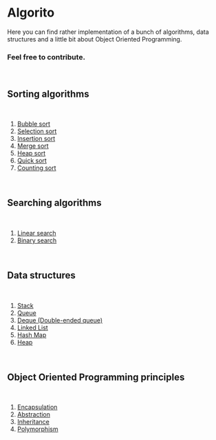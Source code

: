 # Algorito
Here you can find rather implementation of a bunch of algorithms, data structures and a little bit about Object Oriented Programming.
<h3>Feel free to contribute.</h3>
<br>
<h2> Sorting algorithms </h2>
<br>
<ol> 
  <li><a href="https://github.com/Jovidon/Algorito/blob/main/Algorithms/Sorting/Bubble_Sort.cpp" >Bubble sort  </a></li>
  <li><a href="https://github.com/Jovidon/Algorito/blob/main/Algorithms/Sorting/Selection_Sort.cpp" >Selection sort  </a></li>
  <li><a href="https://github.com/Jovidon/Algorito/blob/main/Algorithms/Sorting/Insertion_Sort.cpp" >Insertion sort  </a></li>
  <li><a href="https://github.com/Jovidon/Algorito/blob/main/Algorithms/Sorting/Merge_Sort.cpp" >Merge sort  </a></li>
  <li><a href="https://github.com/Jovidon/Algorito/blob/main/Algorithms/Sorting/Heap_sort.cpp" >Heap sort  </a></li>
  <li><a href="https://github.com/Jovidon/Algorito/blob/main/Algorithms/Sorting/Quick_Sort.cpp" >Quick sort  </a></li>
  <li><a href="https://github.com/Jovidon/Algorito/blob/main/Algorithms/Sorting/Counting_Sort.cpp" >Counting sort </a></li>
</ol>
<br>
<h2> Searching algorithms </h2>
<br>
<ol> 
  <li><a href="https://github.com/Jovidon/Algorito/blob/main/Algorithms/Searching/LinearSearch.cpp" >Linear search  </a></li>
  <li><a href="https://github.com/Jovidon/Algorito/blob/main/Algorithms/Searching/BinarySearch.cpp" >Binary search </a></li>
</ol>
<br>
<h2> Data structures </h2>
<br>
<ol>
  <li><a href="https://github.com/Jovidon/Algorito/blob/main/Data_Structures/Stack/Stack.cpp">Stack</a></li>
   <li><a href="https://github.com/Jovidon/Algorito/blob/main/Data_Structures/Queue/Queue.cpp">Queue</a></li>  
   <li><a href="https://github.com/Jovidon/Algorito/blob/main/Data_Structures/Deque/Deque.cpp">Deque (Double-ended queue)</a></li>
  <li><a href="https://github.com/Jovidon/Algorito/blob/main/Data_Structures/LinkedList/LinkedList.cpp">Linked List</a></li>
  <li><a href="https://github.com/Jovidon/Algorito/blob/main/Data_Structures/HashMap/HashMap.java">Hash Map</a></li>
  <li><a href="https://github.com/Jovidon/Algorito/blob/main/Data_Structures/Heap/Heap.cpp">Heap</a></li>
</ol>
<br>
<h2> Object Oriented Programming principles </h2>
<br>
<ol> 
  <li><a href="https://github.com/Jovidon/Algorito/blob/main/OOP/Encapsulation.cpp" >Encapsulation</a></li>  
  <li><a href="https://github.com/Jovidon/Algorito/blob/main/OOP/Abstraction.cpp" >Abstraction</a></li>
  <li><a href="https://github.com/Jovidon/Algorito/blob/main/OOP/Inheritance.cpp" >Inheritance </a></li>  
  <li><a href="https://github.com/Jovidon/Algorito/blob/main/OOP/Polymorphism.cpp" >Polymorphism </a></li>  
</ol>




